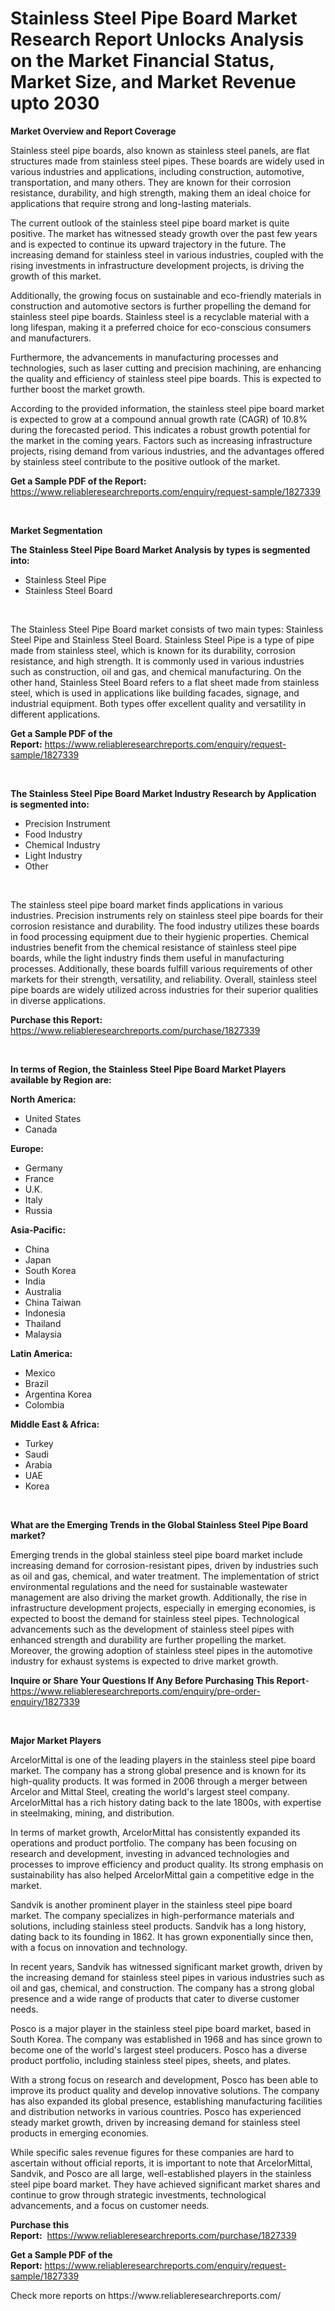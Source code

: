 <p><h1>Stainless Steel Pipe Board Market Research Report Unlocks Analysis on the Market Financial Status, Market Size, and Market Revenue upto 2030</h1></p><p><strong>Market Overview and Report Coverage</strong></p>
<p><p>Stainless steel pipe boards, also known as stainless steel panels, are flat structures made from stainless steel pipes. These boards are widely used in various industries and applications, including construction, automotive, transportation, and many others. They are known for their corrosion resistance, durability, and high strength, making them an ideal choice for applications that require strong and long-lasting materials.</p><p>The current outlook of the stainless steel pipe board market is quite positive. The market has witnessed steady growth over the past few years and is expected to continue its upward trajectory in the future. The increasing demand for stainless steel in various industries, coupled with the rising investments in infrastructure development projects, is driving the growth of this market.</p><p>Additionally, the growing focus on sustainable and eco-friendly materials in construction and automotive sectors is further propelling the demand for stainless steel pipe boards. Stainless steel is a recyclable material with a long lifespan, making it a preferred choice for eco-conscious consumers and manufacturers.</p><p>Furthermore, the advancements in manufacturing processes and technologies, such as laser cutting and precision machining, are enhancing the quality and efficiency of stainless steel pipe boards. This is expected to further boost the market growth.</p><p>According to the provided information, the stainless steel pipe board market is expected to grow at a compound annual growth rate (CAGR) of 10.8% during the forecasted period. This indicates a robust growth potential for the market in the coming years. Factors such as increasing infrastructure projects, rising demand from various industries, and the advantages offered by stainless steel contribute to the positive outlook of the market.</p></p>
<p><strong>Get a Sample PDF of the Report:</strong> <a href="https://www.reliableresearchreports.com/enquiry/request-sample/1827339">https://www.reliableresearchreports.com/enquiry/request-sample/1827339</a></p>
<p>&nbsp;</p>
<p><strong>Market Segmentation</strong></p>
<p><strong>The Stainless Steel Pipe Board Market Analysis by types is segmented into:</strong></p>
<p><ul><li>Stainless Steel Pipe</li><li>Stainless Steel Board</li></ul></p>
<p>&nbsp;</p>
<p><p>The Stainless Steel Pipe Board market consists of two main types: Stainless Steel Pipe and Stainless Steel Board. Stainless Steel Pipe is a type of pipe made from stainless steel, which is known for its durability, corrosion resistance, and high strength. It is commonly used in various industries such as construction, oil and gas, and chemical manufacturing. On the other hand, Stainless Steel Board refers to a flat sheet made from stainless steel, which is used in applications like building facades, signage, and industrial equipment. Both types offer excellent quality and versatility in different applications.</p></p>
<p><strong>Get a Sample PDF of the Report:</strong>&nbsp;<a href="https://www.reliableresearchreports.com/enquiry/request-sample/1827339">https://www.reliableresearchreports.com/enquiry/request-sample/1827339</a></p>
<p>&nbsp;</p>
<p><strong>The Stainless Steel Pipe Board Market Industry Research by Application is segmented into:</strong></p>
<p><ul><li>Precision Instrument</li><li>Food Industry</li><li>Chemical Industry</li><li>Light Industry</li><li>Other</li></ul></p>
<p>&nbsp;</p>
<p><p>The stainless steel pipe board market finds applications in various industries. Precision instruments rely on stainless steel pipe boards for their corrosion resistance and durability. The food industry utilizes these boards in food processing equipment due to their hygienic properties. Chemical industries benefit from the chemical resistance of stainless steel pipe boards, while the light industry finds them useful in manufacturing processes. Additionally, these boards fulfill various requirements of other markets for their strength, versatility, and reliability. Overall, stainless steel pipe boards are widely utilized across industries for their superior qualities in diverse applications.</p></p>
<p><strong>Purchase this Report:</strong>&nbsp; <a href="https://www.reliableresearchreports.com/purchase/1827339">https://www.reliableresearchreports.com/purchase/1827339</a></p>
<p>&nbsp;</p>
<p><strong>In terms of Region, the Stainless Steel Pipe Board Market Players available by Region are:</strong></p>
<p>
    <p> <strong> North America: </strong>
        <ul>
            <li>United States</li>
            <li>Canada</li>
        </ul>
        </p> 
    <p> <strong> Europe: </strong>
        <ul>
            <li>Germany</li>
            <li>France</li>
            <li>U.K.</li>
            <li>Italy</li>
            <li>Russia</li>
        </ul>
        </p> 
    <p> <strong> Asia-Pacific: </strong>
        <ul>
            <li>China</li>
            <li>Japan</li>
            <li>South Korea</li>
            <li>India</li>
            <li>Australia</li>
            <li>China Taiwan</li>
            <li>Indonesia</li>
            <li>Thailand</li>
            <li>Malaysia</li>
        </ul>
        </p> 
    <p> <strong> Latin America: </strong>
        <ul>
            <li>Mexico</li>
            <li>Brazil</li>
            <li>Argentina Korea</li>
            <li>Colombia</li>
        </ul>
        </p> 
    <p> <strong> Middle East & Africa: </strong>
        <ul>
            <li>Turkey</li>
            <li>Saudi</li>
            <li>Arabia</li>
            <li>UAE</li>
            <li>Korea</li>
        </ul>
    </p>
    </p>
<p>&nbsp;</p>
<p><strong>What are the Emerging Trends in the Global Stainless Steel Pipe Board market?</strong></p>
<p><p>Emerging trends in the global stainless steel pipe board market include increasing demand for corrosion-resistant pipes, driven by industries such as oil and gas, chemical, and water treatment. The implementation of strict environmental regulations and the need for sustainable wastewater management are also driving the market growth. Additionally, the rise in infrastructure development projects, especially in emerging economies, is expected to boost the demand for stainless steel pipes. Technological advancements such as the development of stainless steel pipes with enhanced strength and durability are further propelling the market. Moreover, the growing adoption of stainless steel pipes in the automotive industry for exhaust systems is expected to drive market growth.</p></p>
<p><strong>Inquire or Share Your Questions If Any Before Purchasing This Report</strong>- <a href="https://www.reliableresearchreports.com/enquiry/pre-order-enquiry/1827339">https://www.reliableresearchreports.com/enquiry/pre-order-enquiry/1827339</a></p>
<p>&nbsp;</p>
<p><strong>Major Market Players</strong></p>
<p><p>ArcelorMittal is one of the leading players in the stainless steel pipe board market. The company has a strong global presence and is known for its high-quality products. It was formed in 2006 through a merger between Arcelor and Mittal Steel, creating the world's largest steel company. ArcelorMittal has a rich history dating back to the late 1800s, with expertise in steelmaking, mining, and distribution.</p><p>In terms of market growth, ArcelorMittal has consistently expanded its operations and product portfolio. The company has been focusing on research and development, investing in advanced technologies and processes to improve efficiency and product quality. Its strong emphasis on sustainability has also helped ArcelorMittal gain a competitive edge in the market.</p><p>Sandvik is another prominent player in the stainless steel pipe board market. The company specializes in high-performance materials and solutions, including stainless steel products. Sandvik has a long history, dating back to its founding in 1862. It has grown exponentially since then, with a focus on innovation and technology.</p><p>In recent years, Sandvik has witnessed significant market growth, driven by the increasing demand for stainless steel pipes in various industries such as oil and gas, chemical, and construction. The company has a strong global presence and a wide range of products that cater to diverse customer needs.</p><p>Posco is a major player in the stainless steel pipe board market, based in South Korea. The company was established in 1968 and has since grown to become one of the world's largest steel producers. Posco has a diverse product portfolio, including stainless steel pipes, sheets, and plates.</p><p>With a strong focus on research and development, Posco has been able to improve its product quality and develop innovative solutions. The company has also expanded its global presence, establishing manufacturing facilities and distribution networks in various countries. Posco has experienced steady market growth, driven by increasing demand for stainless steel products in emerging economies.</p><p>While specific sales revenue figures for these companies are hard to ascertain without official reports, it is important to note that ArcelorMittal, Sandvik, and Posco are all large, well-established players in the stainless steel pipe board market. They have achieved significant market shares and continue to grow through strategic investments, technological advancements, and a focus on customer needs.</p></p>
<p><strong>Purchase this Report:</strong>&nbsp;&nbsp;<a href="https://www.reliableresearchreports.com/purchase/1827339">https://www.reliableresearchreports.com/purchase/1827339</a></p>
<p></p>
<p><strong>Get a Sample PDF of the Report:</strong>&nbsp;<a href="https://www.reliableresearchreports.com/enquiry/request-sample/1827339">https://www.reliableresearchreports.com/enquiry/request-sample/1827339</a></p>
<p>Check more reports on https://www.reliableresearchreports.com/</p>